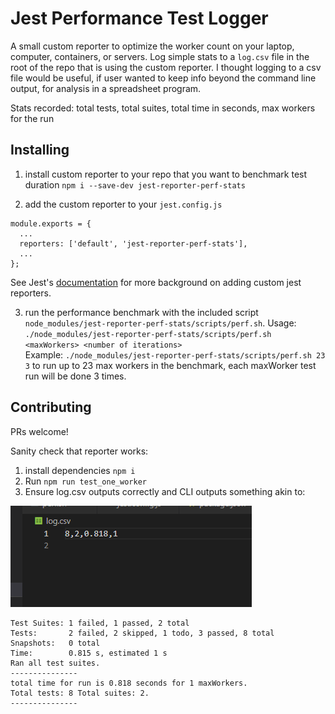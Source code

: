 # Jest Performance Test Logger

A small custom reporter to optimize the worker count on your laptop, computer, containers, or servers. 
Log simple stats to a `log.csv` file in the root of the repo that is using the custom reporter.
I thought logging to a csv file would be useful, if user wanted to keep info beyond the command line output, for analysis in a spreadsheet program.

Stats recorded: total tests, total suites, total time in seconds, max workers for the run 

## Installing
1. install custom reporter to your repo that you want to benchmark test duration 
`npm i --save-dev jest-reporter-perf-stats`

2. add the custom reporter to your `jest.config.js` 
```
module.exports = {
  ...
  reporters: ['default', 'jest-reporter-perf-stats'],
  ...
};
```
See Jest's [documentation](https://jestjs.io/docs/en/configuration#reporters-arraymodulename--modulename-options) for more background on adding custom jest reporters.

3. run the performance benchmark with the included script `node_modules/jest-reporter-perf-stats/scripts/perf.sh`. 
Usage: `./node_modules/jest-reporter-perf-stats/scripts/perf.sh <maxWorkers> <number of iterations>`  
Example: `./node_modules/jest-reporter-perf-stats/scripts/perf.sh 23 3` to run up to 23 max workers in the benchmark, each maxWorker test run will be done 3 times. 

## Contributing
PRs welcome! 

Sanity check that reporter works:
1. install dependencies `npm i`  
2. Run `npm run test_one_worker`  
3. Ensure log.csv outputs correctly and CLI outputs something akin to:  

![Image of log.csv File Output](https://github.com/tophercf/jest-reporter-perf-stats/blob/main/img/log_csv.PNG)

```
Test Suites: 1 failed, 1 passed, 2 total
Tests:       2 failed, 2 skipped, 1 todo, 3 passed, 8 total
Snapshots:   0 total
Time:        0.815 s, estimated 1 s
Ran all test suites.
---------------
total time for run is 0.818 seconds for 1 maxWorkers.
Total tests: 8 Total suites: 2.
---------------
```